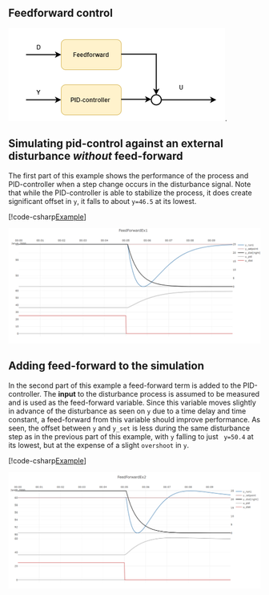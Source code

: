 ## Feedforward control

![pid-feedforward](./images/pid_feedforward.png). 


## Simulating pid-control against an external disturbance *without* feed-forward 

The first part of this example shows the performance of the process and PID-controller when
a step change occurs in the disturbance signal. 
Note that while the PID-controller is able to stabilize the process, it does create significant 
offset in ``y``, it falls to about ``y=46.5`` at its lowest. 

[!code-csharp[Example](../Examples/ProcessControl.cs?name=Feedforward_Part1)]

![Example 5 result](images/ex_feedforward_part1.png)





## Adding feed-forward to the simulation 

In the second part of this example a feed-forward term is added to the PID-controller.
The **input** to the disturbance process is assumed to be measured and is used as the feed-forward variable.
Since this variable moves slightly in advance of the disturbance as seen on ``y``  due to a time delay and time constant, 
a feed-forward from this variable should improve performance. 
As seen, the offset between ``y`` and ``y_set`` is less during the same disturbance step as in the previous part of this example,
with ``y`` falling to just `` y=50.4`` at its lowest, but at the expense of a slight ``overshoot`` in ``y``.

[!code-csharp[Example](../Examples/ProcessControl.cs?name=Feedforward_Part2)]

![Example 5 result](images/ex_feedforward_part2.png)